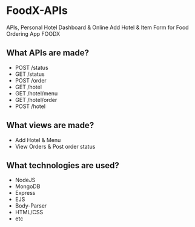 # FoodX-APIs
APIs, Personal Hotel Dashboard &amp; Online Add Hotel &amp; Item Form for Food Ordering App FOODX

## What APIs are made?

* POST /status
* GET /status
* POST /order
* GET /hotel
* GET /hotel/menu
* GET /hotel/order
* POST /hotel

## What views are made?

* Add Hotel & Menu
* View Orders & Post order status

## What technologies are used?

* NodeJS
* MongoDB
* Express
* EJS
* Body-Parser
* HTML/CSS
* etc
